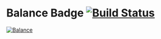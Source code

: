 # Balance Badge [![Build Status](https://travis-ci.com/hunterlong/balancebadge.svg?branch=master)](https://travis-ci.com/hunterlong/balancebadge)

[![Balance](https://balancebadge.io/eth/0x004f3e7ffa2f06ea78e14ed2b13e87d710e8013f)](https://etherscan.io/address/0x004f3e7ffa2f06ea78e14ed2b13e87d710e8013f)

